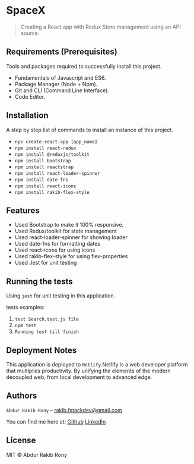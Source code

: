 # SpaceX

> Creating a React app with Redux Store management using an API source.

## Requirements (Prerequisites)

Tools and packages required to successfully install this project.

- Fundamentals of Javascript and ES6.
- Package Manager (Node + Npm).
- Git and CLI (Command Line Interface).
- Code Editor.

## Installation

A step by step list of commands to install an instance of this project.

- `npx create-react-app [app_name]`
- `npm install react-redux`
- `npm install @reduxjs/toolkit`
- `npm install bootstrap`
- `npm install reactstrap`
- `npm install react-loader-spinner`
- `npm install date-fns`
- `npm install react-icons`
- `npm install rakib-flex-style`

## Features

- Used Bootstrap to make it 100% responsive.
- Used Redux/toolkit for state management
- Used react-loader-spinner for showing loader
- Used date-fns for formatting dates
- Used react-icons for using icons
- Used rakib-flex-style for using flex-properties
- Used Jest for unit testing

## Running the tests

Using `jest` for unit testing in this application.

tests examples:

1. `test Search.test.js file`
2. `npm test`
3. `Running test till finish`

## Deployment Notes

This application is deployed to `Netlify`.Netlify is a web developer platform that multiplies productivity. By unifying the elements of the modern decoupled web, from local development to advanced edge.

## Authors

`Abdur Rakib Rony` – rakib.fstackdev@gmail.com

You can find me here at:
[Github](https://github.com/ronyfr3)
[LinkedIn](https://www.linkedin.com/in/abdur-rakib-rony-769367214/)

## License

MIT © Abdur Rakib Rony
